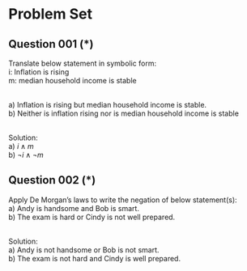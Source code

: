 # Problem Set 

## Question 001 (*)
Translate below statement in symbolic form:
<br /> i: Inflation is rising 
<br /> m: median household income is stable

<br /> a) Inflation is rising but median household income is stable.
<br /> b) Neither is inflation rising nor is  median household income is stable


<br /> Solution: 
<br /> a) $i \land m$ 
<br /> b) $\neg i \land \neg m$ 

## Question 002 (*)

Apply De Morgan’s laws to write the negation of below statement(s): 
<br /> a)	Andy is handsome and Bob is smart.
<br /> b)	The exam is hard or Cindy is not well prepared.

<br /> Solution: 
<br /> a) Andy is not handsome or Bob is not smart.
<br /> b) The exam is not hard and Cindy is  well prepared.


